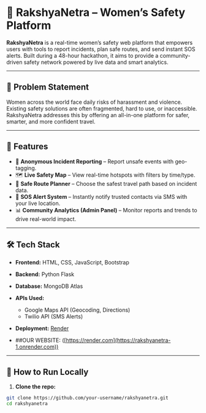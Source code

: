 # 🚨 RakshyaNetra – Women’s Safety Platform

**RakshyaNetra** is a real-time women’s safety web platform that empowers users with tools to report incidents, plan safe routes, and send instant SOS alerts. Built during a 48-hour hackathon, it aims to provide a community-driven safety network powered by live data and smart analytics.

---

## 🧠 Problem Statement

Women across the world face daily risks of harassment and violence. Existing safety solutions are often fragmented, hard to use, or inaccessible. RakshyaNetra addresses this by offering an all-in-one platform for safer, smarter, and more confident travel.

---

## 🚀 Features

- 📝 **Anonymous Incident Reporting** – Report unsafe events with geo-tagging.
- 🗺️ **Live Safety Map** – View real-time hotspots with filters by time/type.
- 🧭 **Safe Route Planner** – Choose the safest travel path based on incident data.
- 📲 **SOS Alert System** – Instantly notify trusted contacts via SMS with your live location.
- 📊 **Community Analytics (Admin Panel)** – Monitor reports and trends to drive real-world impact.

---

## 🛠️ Tech Stack

- **Frontend:** HTML, CSS, JavaScript, Bootstrap
- **Backend:** Python Flask
- **Database:** MongoDB Atlas
- **APIs Used:**
  - Google Maps API (Geocoding, Directions)
  - Twilio API (SMS Alerts)
- **Deployment:** [Render]([https://render.com](https://rakshyanetra-1.onrender.com))

- ##OUR WEBSITE: ([https://render.com](https://rakshyanetra-1.onrender.com))

---

## 🔧 How to Run Locally

1. **Clone the repo:**

```bash
git clone https://github.com/your-username/rakshyanetra.git
cd rakshyanetra
